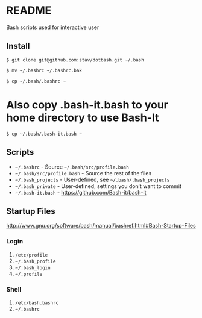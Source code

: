 # README

Bash scripts used for interactive user

## Install

	$ git clone git@github.com:stav/dotbash.git ~/.bash

	$ mv ~/.bashrc ~/.bashrc.bak

	$ cp ~/.bash/.bashrc ~

# Also copy .bash-it.bash to your home directory to use Bash-It

	$ cp ~/.bash/.bash-it.bash ~

## Scripts

* `~/.bashrc`                - Source `~/.bash/src/profile.bash`
* `~/.bash/src/profile.bash` - Source the rest of the files
* `~/.bash_projects`         - User-defined, see `~/.bash/.bash_projects`
* `~/.bash_private`          - User-defined, settings you don’t want to commit
* `~/.bash-it.bash`          - https://github.com/Bash-it/bash-it

## Startup Files

http://www.gnu.org/software/bash/manual/bashref.html#Bash-Startup-Files

### Login

1. `/etc/profile`
2. `~/.bash_profile`
3. `~/.bash_login`
4. `~/.profile`

### Shell

1. `/etc/bash.bashrc`
2. `~/.bashrc`

